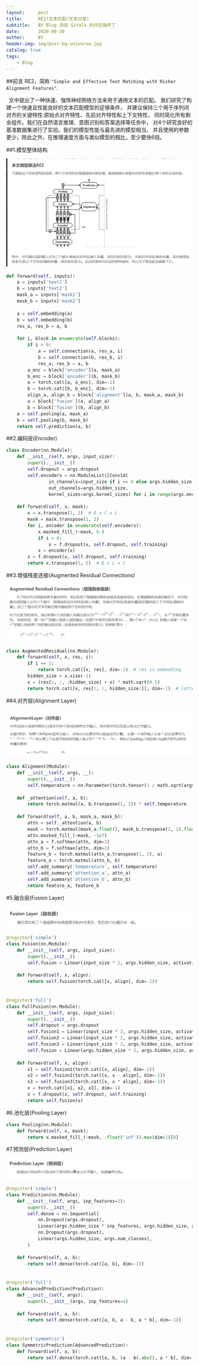 ```yaml
---
layout:     post
title:      RE2(文本匹配/文本分类)
subtitle:   BY Blog 添加 Gitalk 的评论插件了
date:       2020-08-30
author:     BY
header-img: img/post-bg-universe.jpg
catalog: true
tags:
    - Blog
---
```


##前言
RE2，简称 `"Simple and Effective Text Matching with Richer Alignment Features"`.

 文中提出了一种快速、强悍神经网络方法来用于通用文本的匹配。
我们研究了构建一个快速且性能良好的文本匹配模型的足够条件，
并建议保持三个用于序列间对齐的关键特性:原始点对齐特性、先前对齐特性和上下文特性，
同时简化所有剩余组件。我们在自然语言推理、意图识别和答案选择等任务中，
对4个研究良好的基准数据集进行了实验。我们的模型性能与最先进的模型相当，
并且使用的参数更少，除此之外，在推理速度方面与类似模型的相比，至少要快6倍。


##1.模型整体结构

![avatar](https://raw.githubusercontent.com/LoveNingBo/LoveNingBo.github.io/master/pictures/RE2/RE2_1.png)

```python 
def forward(self, inputs):
    a = inputs['text1']
    b = inputs['text2']
    mask_a = inputs['mask1']
    mask_b = inputs['mask2']

    a = self.embedding(a)
    b = self.embedding(b)
    res_a, res_b = a, b

    for i, block in enumerate(self.blocks):
        if i > 0:
            a = self.connection(a, res_a, i)
            b = self.connection(b, res_b, i)
            res_a, res_b = a, b
        a_enc = block['encoder'](a, mask_a)
        b_enc = block['encoder'](b, mask_b)
        a = torch.cat([a, a_enc], dim=-1)
        b = torch.cat([b, b_enc], dim=-1)
        align_a, align_b = block['alignment'](a, b, mask_a, mask_b)
        a = block['fusion'](a, align_a)
        b = block['fusion'](b, align_b)
    a = self.pooling(a, mask_a)
    b = self.pooling(b, mask_b)
    return self.prediction(a, b)
```

##2.编码层(Encoder)

```python
class Encoder(nn.Module):
    def __init__(self, args, input_size):
        super().__init__()
        self.dropout = args.dropout
        self.encoders = nn.ModuleList([Conv1d(
                in_channels=input_size if i == 0 else args.hidden_size,
                out_channels=args.hidden_size,
                kernel_sizes=args.kernel_sizes) for i in range(args.enc_layers)])

    def forward(self, x, mask):
        x = x.transpose(1, 2)  # B x C x L
        mask = mask.transpose(1, 2)
        for i, encoder in enumerate(self.encoders):
            x.masked_fill_(~mask, 0.)
            if i > 0:
                x = f.dropout(x, self.dropout, self.training)
            x = encoder(x)
        x = f.dropout(x, self.dropout, self.training)
        return x.transpose(1, 2)  # B x L x C
```

##3.增强残差连接(Augmented Residual Connections)

![avatar](https://raw.githubusercontent.com/LoveNingBo/LoveNingBo.github.io/master/pictures/RE2/RE2_2.png)

```python
class AugmentedResidual(nn.Module):
    def forward(self, x, res, i):
        if i == 1:
            return torch.cat([x, res], dim=-1)  # res is embedding
        hidden_size = x.size(-1)
        x = (res[:, :, :hidden_size] + x) * math.sqrt(0.5)
        return torch.cat([x, res[:, :, hidden_size:]], dim=-1)  # latter half of res is embedding

```

##4.对齐层(Alignment Layer)

![avatar](https://raw.githubusercontent.com/LoveNingBo/LoveNingBo.github.io/master/pictures/RE2/RE2_3.png)

```python
class Alignment(Module):
    def __init__(self, args, __):
        super().__init__()
        self.temperature = nn.Parameter(torch.tensor(1 / math.sqrt(args.hidden_size)))

    def _attention(self, a, b):
        return torch.matmul(a, b.transpose(1, 2)) * self.temperature

    def forward(self, a, b, mask_a, mask_b):
        attn = self._attention(a, b)
        mask = torch.matmul(mask_a.float(), mask_b.transpose(1, 2).float()).byte()
        attn.masked_fill_(~mask, -1e7)
        attn_a = f.softmax(attn, dim=1)
        attn_b = f.softmax(attn, dim=2)
        feature_b = torch.matmul(attn_a.transpose(1, 2), a)
        feature_a = torch.matmul(attn_b, b)
        self.add_summary('temperature', self.temperature)
        self.add_summary('attention_a', attn_a)
        self.add_summary('attention_b', attn_b)
        return feature_a, feature_b
```

#5.融合层(Fusion Layer)

![avatar](https://raw.githubusercontent.com/LoveNingBo/LoveNingBo.github.io/master/pictures/RE2/RE2_4.png)

```python
@register('simple')
class Fusion(nn.Module):
    def __init__(self, args, input_size):
        super().__init__()
        self.fusion = Linear(input_size * 2, args.hidden_size, activations=True)

    def forward(self, x, align):
        return self.fusion(torch.cat([x, align], dim=-1))


@register('full')
class FullFusion(nn.Module):
    def __init__(self, args, input_size):
        super().__init__()
        self.dropout = args.dropout
        self.fusion1 = Linear(input_size * 2, args.hidden_size, activations=True)
        self.fusion2 = Linear(input_size * 2, args.hidden_size, activations=True)
        self.fusion3 = Linear(input_size * 2, args.hidden_size, activations=True)
        self.fusion = Linear(args.hidden_size * 3, args.hidden_size, activations=True)

    def forward(self, x, align):
        x1 = self.fusion1(torch.cat([x, align], dim=-1))
        x2 = self.fusion2(torch.cat([x, x - align], dim=-1))
        x3 = self.fusion3(torch.cat([x, x * align], dim=-1))
        x = torch.cat([x1, x2, x3], dim=-1)
        x = f.dropout(x, self.dropout, self.training)
        return self.fusion(x)

```

#6.池化层(Pooling Layer)

```python
class Pooling(nn.Module):
    def forward(self, x, mask):
        return x.masked_fill_(~mask, -float('inf')).max(dim=1)[0]
```

#7.预测层(Prediction Layer)

![avatar](https://raw.githubusercontent.com/LoveNingBo/LoveNingBo.github.io/master/pictures/RE2/RE2_5.png)

```python
@register('simple')
class Prediction(nn.Module):
    def __init__(self, args, inp_features=2):
        super().__init__()
        self.dense = nn.Sequential(
            nn.Dropout(args.dropout),
            Linear(args.hidden_size * inp_features, args.hidden_size, activations=True),
            nn.Dropout(args.dropout),
            Linear(args.hidden_size, args.num_classes),
        )

    def forward(self, a, b):
        return self.dense(torch.cat([a, b], dim=-1))


@register('full')
class AdvancedPrediction(Prediction):
    def __init__(self, args):
        super().__init__(args, inp_features=4)

    def forward(self, a, b):
        return self.dense(torch.cat([a, b, a - b, a * b], dim=-1))


@register('symmetric')
class SymmetricPrediction(AdvancedPrediction):
    def forward(self, a, b):
        return self.dense(torch.cat([a, b, (a - b).abs(), a * b], dim=-1))
```